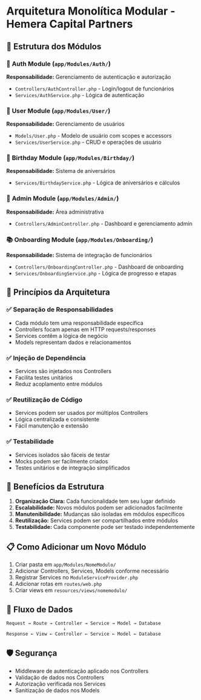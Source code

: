 # Arquitetura Monolítica Modular - Hemera Capital Partners

## 📁 Estrutura dos Módulos

### 🔐 **Auth Module** (`app/Modules/Auth/`)
**Responsabilidade:** Gerenciamento de autenticação e autorização
- `Controllers/AuthController.php` - Login/logout de funcionários
- `Services/AuthService.php` - Lógica de autenticação

### 👥 **User Module** (`app/Modules/User/`)
**Responsabilidade:** Gerenciamento de usuários
- `Models/User.php` - Modelo de usuário com scopes e accessors
- `Services/UserService.php` - CRUD e operações de usuário

### 🎂 **Birthday Module** (`app/Modules/Birthday/`)
**Responsabilidade:** Sistema de aniversários
- `Services/BirthdayService.php` - Lógica de aniversários e cálculos

### 🏢 **Admin Module** (`app/Modules/Admin/`)
**Responsabilidade:** Área administrativa
- `Controllers/AdminController.php` - Dashboard e gerenciamento admin

### 📚 **Onboarding Module** (`app/Modules/Onboarding/`)
**Responsabilidade:** Sistema de integração de funcionários
- `Controllers/OnboardingController.php` - Dashboard de onboarding
- `Services/OnboardingService.php` - Lógica de progresso e etapas

## 🔧 **Princípios da Arquitetura**

### ✅ **Separação de Responsabilidades**
- Cada módulo tem uma responsabilidade específica
- Controllers focam apenas em HTTP requests/responses
- Services contêm a lógica de negócio
- Models representam dados e relacionamentos

### ✅ **Injeção de Dependência**
- Services são injetados nos Controllers
- Facilita testes unitários
- Reduz acoplamento entre módulos

### ✅ **Reutilização de Código**
- Services podem ser usados por múltiplos Controllers
- Lógica centralizada e consistente
- Fácil manutenção e extensão

### ✅ **Testabilidade**
- Services isolados são fáceis de testar
- Mocks podem ser facilmente criados
- Testes unitários e de integração simplificados

## 🚀 **Benefícios da Estrutura**

1. **Organização Clara:** Cada funcionalidade tem seu lugar definido
2. **Escalabilidade:** Novos módulos podem ser adicionados facilmente
3. **Manutenibilidade:** Mudanças são isoladas em módulos específicos
4. **Reutilização:** Services podem ser compartilhados entre módulos
5. **Testabilidade:** Cada componente pode ser testado independentemente

## 📋 **Como Adicionar um Novo Módulo**

1. Criar pasta em `app/Modules/NomeModulo/`
2. Adicionar Controllers, Services, Models conforme necessário
3. Registrar Services no `ModuleServiceProvider.php`
4. Adicionar rotas em `routes/web.php`
5. Criar views em `resources/views/nomemodulo/`

## 🔄 **Fluxo de Dados**

```
Request → Route → Controller → Service → Model → Database
                     ↓
Response ← View ← Controller ← Service ← Model ← Database
```

## 🛡️ **Segurança**

- Middleware de autenticação aplicado nos Controllers
- Validação de dados nos Controllers
- Autorização verificada nos Services
- Sanitização de dados nos Models